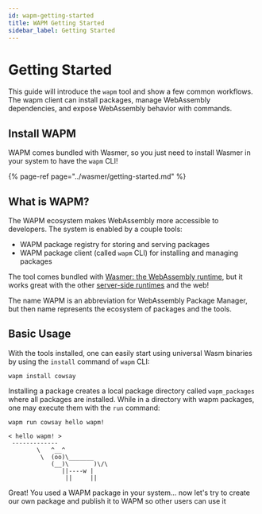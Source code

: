 ```yaml
---
id: wapm-getting-started
title: WAPM Getting Started
sidebar_label: Getting Started
---
```


# Getting Started

This guide will introduce the `wapm` tool and show a few common workflows. The wapm client can install packages, manage WebAssembly dependencies, and expose WebAssembly behavior with commands.

## Install WAPM

WAPM comes bundled with Wasmer, so you just need to install Wasmer in your system to have the `wapm` CLI!

{% page-ref page="../wasmer/getting-started.md" %}

## **What is WAPM?**

The WAPM ecosystem makes WebAssembly more accessible to developers. The system is enabled by a couple tools:

* WAPM package registry for storing and serving packages
* WAPM package client \(called `wapm` CLI\) for installing and managing packages

The tool comes bundled with [Wasmer: the WebAssembly runtime](https://wasmer.io/), but it works great with the other [server-side runtimes](https://github.com/mbasso/awesome-wasm#non-web-embeddings) and the web!

The name WAPM is an abbreviation for WebAssembly Package Manager, but then name represents the ecosystem of packages and the tools.

## **Basic Usage**

With the tools installed, one can easily start using universal Wasm binaries by using the `install` command of `wapm` CLI:

```text
wapm install cowsay
```

Installing a package creates a local package directory called `wapm_packages` where all packages are installed. While in a directory with wapm packages, one may execute them with the `run` command:

```text
wapm run cowsay hello wapm!
```

```text
< hello wapm! >
 -------------
        \   ^__^
         \  (oo)\_______
            (__)\       )\/\
               ||----w |
                ||     ||
```

Great! You used a WAPM package in your system... now let's try to create our own package and publish it to WAPM so other users can use it

